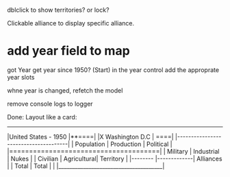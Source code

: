 dblclick to show territories? or lock?


Clickable alliance to display specific alliance.


add year field to map
========================





got Year
get year since 1950? (Start) in the year control
add the approprate year slots

whne year is changed, refetch the model





remove console logs to logger









Done:
Layout like a card:
_______________________________________
|United States - 1950           |**====|
|X Washington D.C               |  ====|
|--------------------------------------|
| Population | Production  | Political |
|======================================|
| Military   | Industrial  | Nukes     |
| Civilian   | Agricultural| Territory |
|--------    |-------------| Alliances |
| Total      | Total       |           |
|______________________________________|

